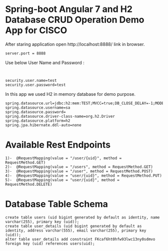 # Spring-boot Angular 7 and H2 Database CRUD Operation Demo App for CISCO

After staring application open http://localhost:8888/ link in browser.
  
```
server.port = 8888

```


Use below User Name and Password :

```


security.user.name=test
security.user.password=test

```

In this app we used H2 in memory database for demo purpose. 



```
spring.datasource.url=jdbc:h2:mem:TEST;MVCC=true;DB_CLOSE_DELAY=-1;MODE=Oracle
spring.datasource.username=sa
spring.datasource.password=
spring.datasource.driver-class-name=org.h2.Driver
spring.datasource.platform=h2
spring.jpa.hibernate.ddl-auto=none
```

# Available Rest Endpoints

```
1)-  @RequestMapping(value = "/user/{uid}", method = RequestMethod.GET)
2)-  @RequestMapping(value = "/users", method = RequestMethod.GET)
3)-  @RequestMapping(value = "/user", method = RequestMethod.POST)
4)-  @RequestMapping(value = "user/{uid}", method = RequestMethod.PUT)
5)-  @RequestMapping(value = "user/{uid}", method = RequestMethod.DELETE)
```

# Database Table Schema

```
create table users (uid bigint generated by default as identity, name varchar(255), primary key (uid));
create table user_details (uid bigint generated by default as identity, address varchar(555), email varchar(255), primary key (uid));
alter table user_details add constraint FKcaf6ht0hfw93lwc13ny0sdmvo foreign key (uid) references users(uid);

```




